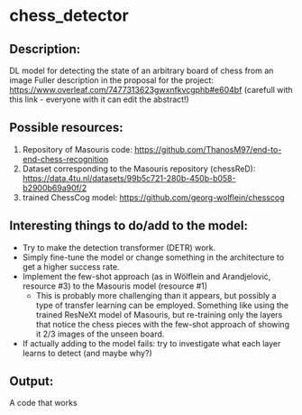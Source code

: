 # chess_detector

Description:
------------
DL model for detecting the state of an arbitrary board of chess from an image
Fuller description in the proposal for the project: https://www.overleaf.com/7477313623gwxnfkvcgphb#e604bf (carefull with this link - everyone with it can edit the abstract!)

Possible resources:
-------------------
1. Repository of Masouris code: https://github.com/ThanosM97/end-to-end-chess-recognition
2. Dataset corresponding to the Masouris repository (chessReD): https://data.4tu.nl/datasets/99b5c721-280b-450b-b058-b2900b69a90f/2
3. trained ChessCog model: https://github.com/georg-wolflein/chesscog

Interesting things to do/add to the model:
------------------------------------------
  * Try to make the detection transformer (DETR) work.
  * Simply fine-tune the model or change something in the architecture to get a higher success rate.
  * Implement the few-shot approach (as in Wölflein and Arandjelović, resource #3) to the Masouris model (resource #1)
     - This is probably more challenging than it appears, but possibly a type of transfer learning can be employed. Something like using the trained ResNeXt model of Masouris, but re-training only the layers that notice the chess pieces with the few-shot approach of showing it 2/3 images of the unseen board.
  * If actually adding to the model fails: try to investigate what each layer learns to detect (and maybe why?)


Output:
-------
A code that works
